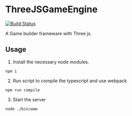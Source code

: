 # ThreeJSGameEngine

[![Build Status](https://travis-ci.org/ZijiaZhang/ThreeJSGameEngine.svg?branch=master)](https://travis-ci.org/ZijiaZhang/ThreeJSGameEngine)

A Game builder frameware with Three js.

## Usage

1. Install the necessary node modules.
```
npm i
```
2. Run script to compile the typescript and use webpack
```
npm run compile
```
3. Start the server
```
node ./bin/www
```
